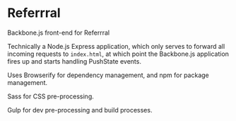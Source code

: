 Referrral
=============

Backbone.js front-end for Referrral

Technically a Node.js Express application, which only serves to forward all incoming requests to `index.html`, at which point the Backbone.js application fires up and starts handling PushState events.

Uses Browserify for dependency management, and npm for package management. 

Sass for CSS pre-processing.

Gulp for dev pre-processing and build processes.
